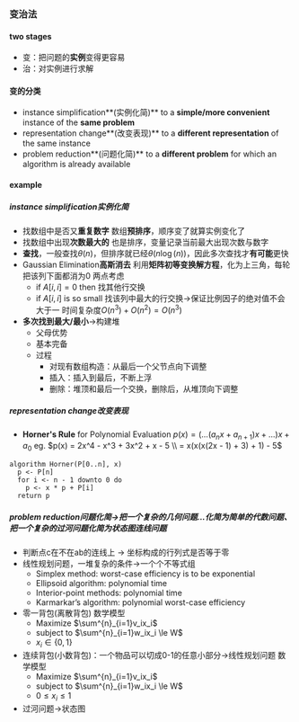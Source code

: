 ### 变治法
#### two stages
- 变：把问题的**实例**变得更容易
- 治：对实例进行求解
#### 变的分类
- instance simplification**(实例化简)**
to a **simple/more convenient** instance of the **same problem**
- representation change**(改变表现)**
to a **different representation** of the same instance
- problem reduction**(问题化简)**
to a **different problem** for which an algorithm is already available
#### example 
##### instance simplification实例化简
  - 找数组中是否又**重复数字**
  数组**预排序**，顺序变了就算实例变化了
  - 找数组中出现**次数最大的**
  也是排序，变量记录当前最大出现次数与数字
  - **查找**，一般查找$\theta(n)$，但排序就已经$\theta(n\log(n))$，因此多次查找才**有可能**更快
  - Gaussian Elimination**高斯消去**
  利用**矩阵初等变换解方程**，化为上三角，每轮把该列下面都消为0
  两点考虑
    - if $A[i, i] = 0$ then 找其他行交换
    - if $A[i, i]$ is so small 找该列中最大的行交换->保证比例因子的绝对值不会大于一
  时间复杂度$O(n^3) + O(n^2) = O(n^3)$
  - **多次找到最大/最小**->构建堆
    - 父母优势
    - 基本完备
    - 过程
      - 对现有数组构造：从最后一个父节点向下调整
      - 插入：插入到最后，不断上浮
      - 删除：堆顶和最后一个交换，删除后，从堆顶向下调整
##### representation change改变表现
  - **Horner's Rule** for Polynomial Evaluation
  $p(x) = (...(a_nx+a_{n+1})x + ...)x + a_0$
  eg. $p(x) = 2x^4 - x^3 + 3x^2 + x - 5 \\
    = x(x(x(2x - 1) + 3) + 1) - 5$
  ```
  algorithm Horner(P[0..n], x)
    p <- P[n]
    for i <- n - 1 downto 0 do
      p <- x * p + P[i]
    return p
  ```
##### problem reduction问题化简->把一个复杂的几何问题...化简为简单的代数问题、把一个复杂的过河问题化简为状态图连线问题
  - 判断点c在不在ab的连线上 -> 坐标构成的行列式是否等于零
  - 线性规划问题，一堆复杂的条件->一个个不等式组
    - Simplex method: worst-case efficiency is to be exponential
    - Ellipsoid algorithm: polynomial time
    - Interior-point methods: polynomial time
    - Karmarkar’s algorithm: polynomial worst-case efficiency
  - 零一背包(离散背包)
    数学模型
      - Maximize $\sum^{n}_{i=1}v_ix_i$
      - subject to $\sum^{n}_{i=1}w_ix_i \le W$
      - $x_i \in \{0, 1\}$
  - 连续背包(小数背包)：一个物品可以切成0-1的任意小部分->线性规划问题
    数学模型
      - Maximize $\sum^{n}_{i=1}v_ix_i$
      - subject to $\sum^{n}_{i=1}w_ix_i \le W$
      - $0 \le x_i \le 1$
  - 过河问题->状态图